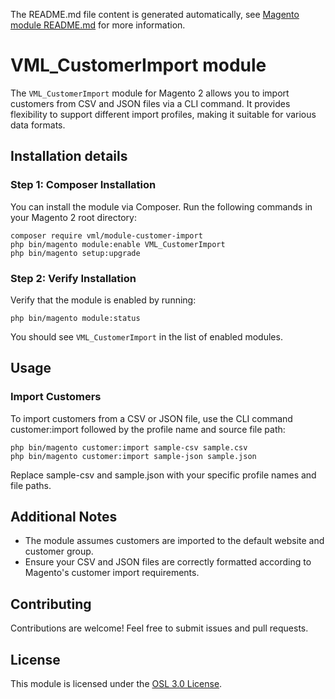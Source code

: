 The README.md file content is generated automatically, see [Magento module README.md](https://github.com/magento/devdocs/wiki/Magento-module-README.md) for more information.

# VML_CustomerImport module

The `VML_CustomerImport` module for Magento 2 allows you to import customers from CSV and JSON files via a CLI command. It provides flexibility to support different import profiles, making it suitable for various data formats.

## Installation details

### Step 1: Composer Installation
You can install the module via Composer. Run the following commands in your Magento 2 root directory:

    composer require vml/module-customer-import
    php bin/magento module:enable VML_CustomerImport
    php bin/magento setup:upgrade

### Step 2: Verify Installation
Verify that the module is enabled by running:
    
    php bin/magento module:status
You should see `VML_CustomerImport` in the list of enabled modules.

## Usage
### Import Customers
To import customers from a CSV or JSON file, use the CLI command customer:import followed by the profile name and source file path:
    
    php bin/magento customer:import sample-csv sample.csv
    php bin/magento customer:import sample-json sample.json

Replace sample-csv and sample.json with your specific profile names and file paths.

## Additional Notes
 * The module assumes customers are imported to the default website and customer group.
 * Ensure your CSV and JSON files are correctly formatted according to Magento's customer import requirements.

## Contributing
Contributions are welcome! Feel free to submit issues and pull requests.

## License
This module is licensed under the [OSL 3.0 License](). 
